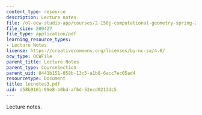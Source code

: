 ```yaml
---
content_type: resource
description: Lecture notes.
file: /ol-ocw-studio-app/courses/2-158j-computational-geometry-spring-2003/d58b916199e8b0bdaf6d52ecd0213dc5_lecnotes3.pdf
file_size: 209427
file_type: application/pdf
learning_resource_types:
- Lecture Notes
license: https://creativecommons.org/licenses/by-nc-sa/4.0/
ocw_type: OCWFile
parent_title: Lecture Notes
parent_type: CourseSection
parent_uid: 0441b151-058b-13c5-a1b8-6acc7ec05ad4
resourcetype: Document
title: lecnotes3.pdf
uid: d58b9161-99e8-b0bd-af6d-52ecd0213dc5
---
```

Lecture notes.